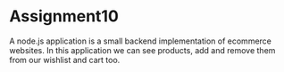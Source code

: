 # Assignment10

A node.js application is a small backend implementation of ecommerce websites.
In this application we can see products, add and remove them from our wishlist and cart too.
